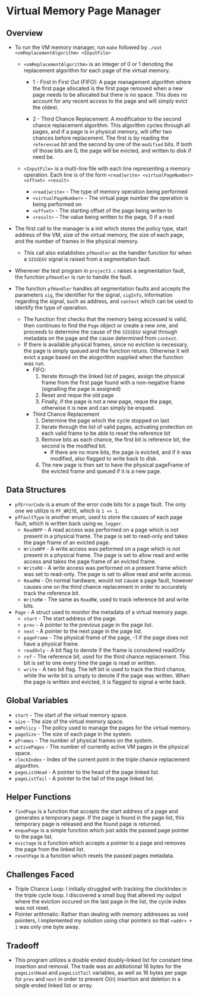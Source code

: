 Virtual Memory Page Manager
=
## Overview
- To run the VM memory manager, run `make` followed by `./out <vmReplacementAlgorithm> <InputFile>`
    - `<vmReplacementAlgorithm>` is an integer of 0 or 1 denoting the replacement algorithm for each page of the virtual memory.
        - 1 - First In First Out (FIFO): A page management algorithm where the first page allocated is the first page removed when a new page needs to be allocated but there is no space. This does no account for any recent access to the page and will simply evict the oldest.

        - 2 - Third Chance Replacement: A modification to the second chance replacement algorithm. This algorithm cycles through all pages, and if a page is in physical memory, will offer two chances before replacement. The first is by reading the `referenced` bit and the second by one of the `modified` bits. If both of those bits are 0, the page will be evicted, and written to disk if need be.

    - `<InputFile>` is a multi-line file with each line representing a memory operation. Each line is of the form `<read|write> <virtualPageNumber> <offset> <result>`
        - `<read|write>` - The type of memory operation being performed
        - `<virtualPageNumber>` - The virtual page number the operation is being performed on
        - `<offset>` - The starting offset of the page being writen to
        - `<result>` - The value being written to the page, 0 if a read

- The first call to the manager is a init which stores the policy type, start address of the VM, size of the virtual memory, the size of each page, and the number of frames in the physical memory.
    - This call also establishes `pfHandler` as the handler function for when a `SIGSEGV` signal is raised from a segmentation fault.

- Whenever the test program in `project3.c` raises a segmentation fault, the function `pfHandler` is run to handle the fault.

- The function `pfHandler` handles all segmentation faults and accepts the parameters `sig`, the identifier for the signal, `sigInfo`, information regarding the signal, such as address, and `context` which can be used to identify the type of operation.
    - The function first checks that the memory being accessed is valid, then continues to find the `Page` object or create a new one, and proceeds to determine the cause of the `SIGSEGV` signal through metadata on the page and the cause determined from `context`.
    - If there is available physical frames, since no eviction is necessary, the page is simply queued and the function retuns. Otherwise it will evict a page based on the alogorithm supplied when the function was run.
        - FIFO:
            1. Iterate through the linked list of pages, assign the physical frame from the first page found with a non-negative frame (signalling the page is assigned)
            2. Reset and reque the old page
            3. Finally, if the page is not a new page, reque the page, otherwise it is new and can simply be enqued.
        - Third Chance Replacement
            1. Determine the page which the cycle stopped on last
            2. Iterate through the list of valid pages, activating protection on each valid frame to be able to reset the reference bit
            3. Remove bits as each chance, the first bit is reference bit, the second is the modified bit.
                - If there are no more bits, the page is evicted, and if it was modified, also flagged to write back to disk.
            4. The new page is then set to have the physical pageFrame of the evicted frame and queued if it is a new page.

## Data Structures
- `pfErrorCode` is a enum of the error code bits for a page fault. The only one we utilize is `PF_WRITE`, which is `1 << 1`.
- `pfFaultType` is another enum, used to store the causes of each page fault, which is written back using `mm_logger`.
    - `ReadNPP` - A read access was performed on a page which is not present in a physical frame. The page is set to read-only and takes the page frame of an evicted page.
    - `WriteNPP` - A write access was peformed on a page which is not present in a physical frame. The page is set to allow read and write access and takes the page frame of an evicted frame.
    - `WriteRO` - A write access was performed on a present frame which was set to read-only. The page is set to allow read and write access.
    - `ReadRW` - On normal hardware, would not cause a page fault, however causes one on the third chance replacement in order to accurately track the reference bit.
    - `WriteRW` - The same as `ReadRW`, used to track reference bit and write bits.
- `Page` - A struct used to monitor the metadata of a virtual memory page.
    - `start` - The start address of the page.
    - `prev` - A pointer to the previous page in the page list.
    - `next` - A pointer to the next page in the page list.
    - `pageFrame` - The physical frame of the page, -1 if the page does not have a physical frame.
    - `readOnly` - A bit flag to denote if the frame is considered readOnly
    - `ref` - The reference bit, used for the third chance replacement. This bit is set to one every time the page is read or written.
    - `write` - A two bit flag. The left bit is used to track the third chance, while the write bit is simply to denote if the page was written. When the page is written and evicted, it is flagged to signal a write back.

## Global Variables
- `start` - The start of the virtual memory space.
- `size` - The size of the virtual memory space.
- `mmPolicy` - The policy used to manage the pages for the virtual memory.
- `pageSize` - The size of each page in the system.
- `pFrames` - The number of physical frames on the system.
- `activePages` - The number of currently active VM pages in the physical space.
- `clockIndex` - Index of the current point in the triple chance replacement algorithm.
- `pageListHead` - A pointer to the head of the page linked list.
- `pageListTail` - A pointer to the tail of the page linked list.

## Helper Functions
- `findPage` is a function that accepts the start address of a page and generates a temporary page. If the page is found in the page list, this temporary page is released and the found page is returned.
- `enquePage` is a simple function which just adds the passed page pointer to the page list.
- `evictage` is a function which accepts a pointer to a page and removes the page from the linked list.
- `resetPage` is a function which resets the passed pages metadata.

## Challenges Faced
- Triple Chance Loop: I initially struggled with tracking the clockIndex in the triple cycle loop. I discovered a small bug that altered my output where the eviction occured on the last page in the list, the cycle index was not reset.
- Pointer arithmatic: Rather than dealing with memory addresses as void pointers, I implemented my solution using char pointers so that `<addr> + 1` was only one byte away.

## Tradeoff
- This program utilizes a double ended doubly-linked list for constant time insertion and removal. The trade was an addiotional 16 bytes for the `pageListHead` and `pageListTail` variables, as well as 16 bytes per page for `prev` and `next` in order to prevent O(n) insertion and deletion in a single ended linked list or array.
